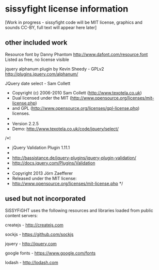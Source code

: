 # sissyfight license information

[Work in progress - sissyfight code will be MIT license, graphics and sounds CC-BY, full text will appear here later]

## other included work

Resource font by Danny Phantom
http://www.dafont.com/resource.font
Listed as free, no license visible

jquery alphanum plugin by Kevin Sheedy - GPLv2
http://plugins.jquery.com/alphanum/

JQuery date select - Sam Collett
 * Copyright (c) 2006-2010 Sam Collett (http://www.texotela.co.uk)
 * Dual licensed under the MIT (http://www.opensource.org/licenses/mit-license.php)
 * and GPL (http://www.opensource.org/licenses/gpl-license.php) licenses.
 *
 * Version 2.2.5
 * Demo: http://www.texotela.co.uk/code/jquery/select/
 
 /*!
 * jQuery Validation Plugin 1.11.1
 *
 * http://bassistance.de/jquery-plugins/jquery-plugin-validation/
 * http://docs.jquery.com/Plugins/Validation
 *
 * Copyright 2013 Jörn Zaefferer
 * Released under the MIT license:
 *   http://www.opensource.org/licenses/mit-license.php
 */
 
## used but not incorporated

SiSSYFiGHT uses the following resources and libraries loaded from public content servers:

createjs - http://createjs.com

sockjs - https://github.com/sockjs

jquery - http://jquery.com

google fonts - https://www.google.com/fonts

lodash - http://lodash.com
